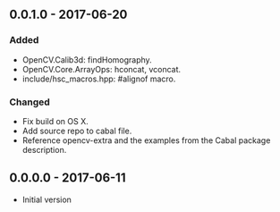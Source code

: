 ## 0.0.1.0 - 2017-06-20

### Added

- OpenCV.Calib3d: findHomography.
- OpenCV.Core.ArrayOps: hconcat, vconcat.
- include/hsc_macros.hpp: #alignof macro.

### Changed

- Fix build on OS X.
- Add source repo to cabal file.
- Reference opencv-extra and the examples from the Cabal package description.


## 0.0.0.0 - 2017-06-11

- Initial version
